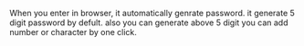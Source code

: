 When you enter in browser, it automatically genrate password. it generate 5 digit password by defult. also you can generate above 5 digit
you can add number or character by one click.
